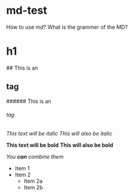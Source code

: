 # md-test
How to use md?
What is the grammer of the MD?
<h1> h1</h1>
## This is an <h2> tag</h2>
###### This is an <h6> tag</h6>

*This text will be italic* 
_This will also be italic_

**This text will be bold** 
__This will also be bold__

_You **can** combine them_

* Item 1
* Item 2
  * Item 2a
  * Item 2b